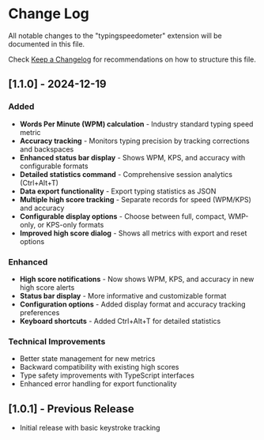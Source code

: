 # Change Log

All notable changes to the "typingspeedometer" extension will be documented in this file.

Check [Keep a Changelog](http://keepachangelog.com/) for recommendations on how to structure this file.

## [1.1.0] - 2024-12-19

### Added
- **Words Per Minute (WPM) calculation** - Industry standard typing speed metric
- **Accuracy tracking** - Monitors typing precision by tracking corrections and backspaces
- **Enhanced status bar display** - Shows WPM, KPS, and accuracy with configurable formats
- **Detailed statistics command** - Comprehensive session analytics (Ctrl+Alt+T)
- **Data export functionality** - Export typing statistics as JSON
- **Multiple high score tracking** - Separate records for speed (WPM/KPS) and accuracy
- **Configurable display options** - Choose between full, compact, WMP-only, or KPS-only formats
- **Improved high score dialog** - Shows all metrics with export and reset options

### Enhanced
- **High score notifications** - Now shows WPM, KPS, and accuracy in new high score alerts
- **Status bar display** - More informative and customizable format
- **Configuration options** - Added display format and accuracy tracking preferences
- **Keyboard shortcuts** - Added Ctrl+Alt+T for detailed statistics

### Technical Improvements
- Better state management for new metrics
- Backward compatibility with existing high scores
- Type safety improvements with TypeScript interfaces
- Enhanced error handling for export functionality

## [1.0.1] - Previous Release
- Initial release with basic keystroke tracking